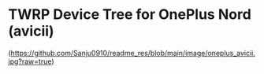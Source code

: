# TWRP Device Tree for OnePlus Nord (avicii)
(https://github.com/Sanju0910/readme_res/blob/main/image/oneplus_avicii.jpg?raw=true)
